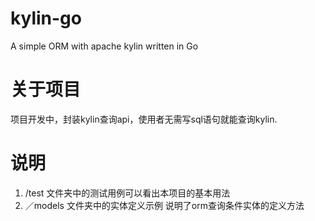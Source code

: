 # kylin-go
A simple ORM with apache kylin  written in Go
# 关于项目
项目开发中，封装kylin查询api，使用者无需写sql语句就能查询kylin.
# 说明
1. /test 文件夹中的测试用例可以看出本项目的基本用法
2. ／models 文件夹中的实体定义示例 说明了orm查询条件实体的定义方法


